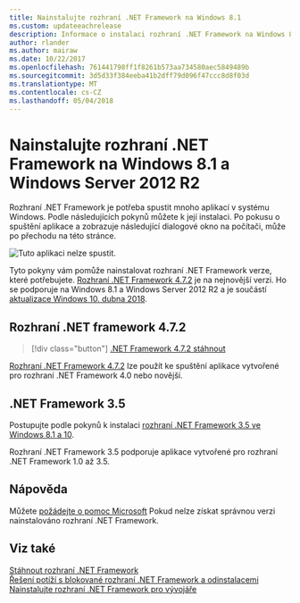 ```yaml
---
title: Nainstalujte rozhraní .NET Framework na Windows 8.1
ms.custom: updateeachrelease
description: Informace o instalaci rozhraní .NET Framework na Windows 8.1
author: rlander
ms.author: mairaw
ms.date: 10/22/2017
ms.openlocfilehash: 761441798ff1f8261b573aa734580aec5849489b
ms.sourcegitcommit: 3d5d33f384eeba41b2dff79d096f47ccc8d8f03d
ms.translationtype: MT
ms.contentlocale: cs-CZ
ms.lasthandoff: 05/04/2018
---
```

# <a name="install-the-net-framework-on-windows-81-and-windows-server-2012-r2"></a>Nainstalujte rozhraní .NET Framework na Windows 8.1 a Windows Server 2012 R2

Rozhraní .NET Framework je potřeba spustit mnoho aplikací v systému Windows. Podle následujících pokynů můžete k její instalaci. Po pokusu o spuštění aplikace a zobrazuje následující dialogové okno na počítači, může po přechodu na této stránce.

![Tuto aplikaci nelze spustit.](./media/this-application-could-not-be-started.png)

Tyto pokyny vám pomůže nainstalovat rozhraní .NET Framework verze, které potřebujete. [Rozhraní .NET Framework 4.7.2](http://go.microsoft.com/fwlink/?LinkID=863255) je na nejnovější verzi. Ho se podporuje na Windows 8.1 a Windows Server 2012 R2 a je součástí [aktualizace Windows 10. dubna 2018](https://www.microsoft.com/software-download/windows10).

## <a name="net-framework-472"></a>Rozhraní .NET framework 4.7.2

> [!div class="button"]
[.NET Framework 4.7.2 stáhnout](https://www.microsoft.com/net/download/thank-you/net472?utm_source=ms-docs&utm_medium=referral)


<!-- (https://www.microsoft.com/net/framework/versions/net472?utm_source=ms-docs&utm_medium=referral) -->

[Rozhraní .NET Framework 4.7.2](http://go.microsoft.com/fwlink/?LinkID=863255) lze použít ke spuštění aplikace vytvořené pro rozhraní .NET Framework 4.0 nebo novější.

## <a name="net-framework-35"></a>.NET Framework 3.5

Postupujte podle pokynů k instalaci [rozhraní .NET Framework 3.5 ve Windows 8.1 a 10](dotnet-35-windows-10.md).

Rozhraní .NET Framework 3.5 podporuje aplikace vytvořené pro rozhraní .NET Framework 1.0 až 3.5.

## <a name="help"></a>Nápověda

Můžete [požádejte o pomoc Microsoft](mailto:dotnet-install-help@service.microsoft.com?subject=Install-Help) Pokud nelze získat správnou verzi nainstalováno rozhraní .NET Framework.

## <a name="see-also"></a>Viz také

[Stáhnout rozhraní .NET Framework](https://www.microsoft.com/net/download/framework?utm_source=ms-docs&utm_medium=referral)   
[Řešení potíží s blokované rozhraní .NET Framework a odinstalacemi](troubleshoot-blocked-installations-and-uninstallations.md)   
[Nainstalujte rozhraní .NET Framework pro vývojáře](guide-for-developers.md)
